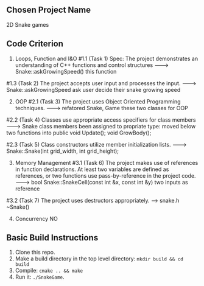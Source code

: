 ## Chosen Project Name
2D Snake games

## Code Criterion
1. Loops, Function and I&O
#1.1 (Task 1)
  Spec: The project demonstrates an understanding of C++ functions and control structures
  ---> Snake::askGrowingSpeed() this function

#1.3 (Task 2)
  The project accepts user input and processes the input.
  ---> Snake::askGrowingSpeed ask user decide their snake growing speed

2. OOP
#2.1 (Task 3)
  The project uses Object Oriented Programming techniques.
  ---> refatored Snake, Game these two classes for OOP

#2.2 (Task 4)
  Classes use appropriate access specifiers for class members
  ---> Snake class members been assigned to propriate type:
       moved below two functions into public
       void Update();
       void GrowBody();

#2.3 (Task 5)
  Class constructors utilize member initialization lists.
  ---> Snake::Snake(int grid_width, int grid_height);

  
3. Memory Management
#3.1 (Task 6)
  The project makes use of references in function declarations.
  At least two variables are defined as references, or two functions use pass-by-reference in the project code.
  ---> bool Snake::SnakeCell(const int &x, const int &y) two inputs as reference 

#3.2 (Task 7)
  The project uses destructors appropriately.
  --> snake.h ~Snake()

4. Concurrency
NO

## Basic Build Instructions

1. Clone this repo.
2. Make a build directory in the top level directory: `mkdir build && cd build`
3. Compile: `cmake .. && make`
4. Run it: `./SnakeGame`.

